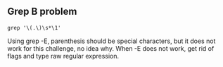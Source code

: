 ## Grep B problem
``grep '\(.\)\s*\1'``

Using grep -E, parenthesis should be special characters, but it does 
not work for this challenge, no idea why. 
When -E does not work, get rid of flags and type raw regular expression.
